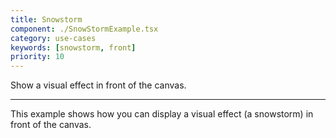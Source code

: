```yaml
---
title: Snowstorm
component: ./SnowStormExample.tsx
category: use-cases
keywords: [snowstorm, front]
priority: 10
---
```


Show a visual effect in front of the canvas.

---

This example shows how you can display a visual effect (a snowstorm) in front of the canvas.
